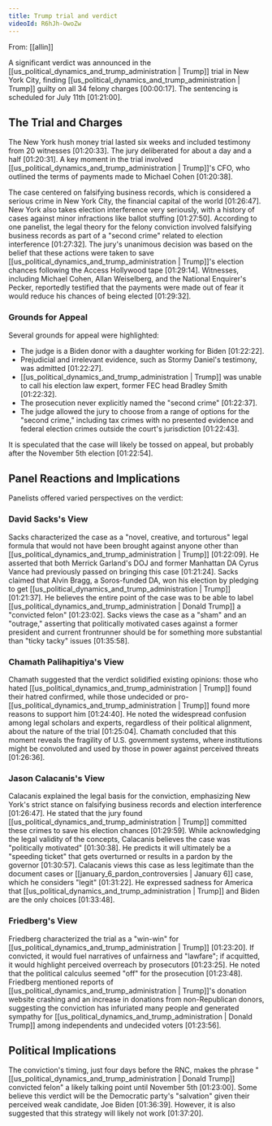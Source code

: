 ```yaml
---
title: Trump trial and verdict
videoId: R6hJh-OwoZw
---
```


From: [[allin]] <br/> 

A significant verdict was announced in the [[us_political_dynamics_and_trump_administration | Trump]] trial in New York City, finding [[us_political_dynamics_and_trump_administration | Trump]] guilty on all 34 felony charges <a class="yt-timestamp" data-t="00:00:17">[00:00:17]</a>. The sentencing is scheduled for July 11th <a class="yt-timestamp" data-t="01:21:00">[01:21:00]</a>.

## The Trial and Charges
The New York hush money trial lasted six weeks and included testimony from 20 witnesses <a class="yt-timestamp" data-t="01:20:33">[01:20:33]</a>. The jury deliberated for about a day and a half <a class="yt-timestamp" data-t="01:20:31">[01:20:31]</a>. A key moment in the trial involved [[us_political_dynamics_and_trump_administration | Trump]]'s CFO, who outlined the terms of payments made to Michael Cohen <a class="yt-timestamp" data-t="01:20:38">[01:20:38]</a>.

The case centered on falsifying business records, which is considered a serious crime in New York City, the financial capital of the world <a class="yt-timestamp" data-t="01:26:47">[01:26:47]</a>. New York also takes election interference very seriously, with a history of cases against minor infractions like ballot stuffing <a class="yt-timestamp" data-t="01:27:50">[01:27:50]</a>. According to one panelist, the legal theory for the felony conviction involved falsifying business records as part of a "second crime" related to election interference <a class="yt-timestamp" data-t="01:27:32">[01:27:32]</a>. The jury's unanimous decision was based on the belief that these actions were taken to save [[us_political_dynamics_and_trump_administration | Trump]]'s election chances following the Access Hollywood tape <a class="yt-timestamp" data-t="01:29:14">[01:29:14]</a>. Witnesses, including Michael Cohen, Allan Weiselberg, and the National Enquirer's Pecker, reportedly testified that the payments were made out of fear it would reduce his chances of being elected <a class="yt-timestamp" data-t="01:29:32">[01:29:32]</a>.

### Grounds for Appeal
Several grounds for appeal were highlighted:
*   The judge is a Biden donor with a daughter working for Biden <a class="yt-timestamp" data-t="01:22:22">[01:22:22]</a>.
*   Prejudicial and irrelevant evidence, such as Stormy Daniel's testimony, was admitted <a class="yt-timestamp" data-t="01:22:27">[01:22:27]</a>.
*   [[us_political_dynamics_and_trump_administration | Trump]] was unable to call his election law expert, former FEC head Bradley Smith <a class="yt-timestamp" data-t="01:22:32">[01:22:32]</a>.
*   The prosecution never explicitly named the "second crime" <a class="yt-timestamp" data-t="01:22:37">[01:22:37]</a>.
*   The judge allowed the jury to choose from a range of options for the "second crime," including tax crimes with no presented evidence and federal election crimes outside the court's jurisdiction <a class="yt-timestamp" data-t="01:22:43">[01:22:43]</a>.

It is speculated that the case will likely be tossed on appeal, but probably after the November 5th election <a class="yt-timestamp" data-t="01:22:54">[01:22:54]</a>.

## Panel Reactions and Implications
Panelists offered varied perspectives on the verdict:

### David Sacks's View
Sacks characterized the case as a "novel, creative, and torturous" legal formula that would not have been brought against anyone other than [[us_political_dynamics_and_trump_administration | Trump]] <a class="yt-timestamp" data-t="01:22:09">[01:22:09]</a>. He asserted that both Merrick Garland's DOJ and former Manhattan DA Cyrus Vance had previously passed on bringing this case <a class="yt-timestamp" data-t="01:21:24">[01:21:24]</a>. Sacks claimed that Alvin Bragg, a Soros-funded DA, won his election by pledging to get [[us_political_dynamics_and_trump_administration | Trump]] <a class="yt-timestamp" data-t="01:21:37">[01:21:37]</a>. He believes the entire point of the case was to be able to label [[us_political_dynamics_and_trump_administration | Donald Trump]] a "convicted felon" <a class="yt-timestamp" data-t="01:23:02">[01:23:02]</a>. Sacks views the case as a "sham" and an "outrage," asserting that politically motivated cases against a former president and current frontrunner should be for something more substantial than "ticky tacky" issues <a class="yt-timestamp" data-t="01:35:58">[01:35:58]</a>.

### Chamath Palihapitiya's View
Chamath suggested that the verdict solidified existing opinions: those who hated [[us_political_dynamics_and_trump_administration | Trump]] found their hatred confirmed, while those undecided or pro-[[us_political_dynamics_and_trump_administration | Trump]] found more reasons to support him <a class="yt-timestamp" data-t="01:24:40">[01:24:40]</a>. He noted the widespread confusion among legal scholars and experts, regardless of their political alignment, about the nature of the trial <a class="yt-timestamp" data-t="01:25:04">[01:25:04]</a>. Chamath concluded that this moment reveals the fragility of U.S. government systems, where institutions might be convoluted and used by those in power against perceived threats <a class="yt-timestamp" data-t="01:26:36">[01:26:36]</a>.

### Jason Calacanis's View
Calacanis explained the legal basis for the conviction, emphasizing New York's strict stance on falsifying business records and election interference <a class="yt-timestamp" data-t="01:26:47">[01:26:47]</a>. He stated that the jury found [[us_political_dynamics_and_trump_administration | Trump]] committed these crimes to save his election chances <a class="yt-timestamp" data-t="01:29:59">[01:29:59]</a>. While acknowledging the legal validity of the concepts, Calacanis believes the case was "politically motivated" <a class="yt-timestamp" data-t="01:30:38">[01:30:38]</a>. He predicts it will ultimately be a "speeding ticket" that gets overturned or results in a pardon by the governor <a class="yt-timestamp" data-t="01:30:57">[01:30:57]</a>. Calacanis views this case as less legitimate than the document cases or [[january_6_pardon_controversies | January 6]] case, which he considers "legit" <a class="yt-timestamp" data-t="01:31:22">[01:31:22]</a>. He expressed sadness for America that [[us_political_dynamics_and_trump_administration | Trump]] and Biden are the only choices <a class="yt-timestamp" data-t="01:33:48">[01:33:48]</a>.

### Friedberg's View
Friedberg characterized the trial as a "win-win" for [[us_political_dynamics_and_trump_administration | Trump]] <a class="yt-timestamp" data-t="01:23:20">[01:23:20]</a>. If convicted, it would fuel narratives of unfairness and "lawfare"; if acquitted, it would highlight perceived overreach by prosecutors <a class="yt-timestamp" data-t="01:23:25">[01:23:25]</a>. He noted that the political calculus seemed "off" for the prosecution <a class="yt-timestamp" data-t="01:23:48">[01:23:48]</a>. Friedberg mentioned reports of [[us_political_dynamics_and_trump_administration | Trump]]'s donation website crashing and an increase in donations from non-Republican donors, suggesting the conviction has infuriated many people and generated sympathy for [[us_political_dynamics_and_trump_administration | Donald Trump]] among independents and undecided voters <a class="yt-timestamp" data-t="01:23:56">[01:23:56]</a>.

## Political Implications
The conviction's timing, just four days before the RNC, makes the phrase "[[us_political_dynamics_and_trump_administration | Donald Trump]] convicted felon" a likely talking point until November 5th <a class="yt-timestamp" data-t="01:23:00">[01:23:00]</a>. Some believe this verdict will be the Democratic party's "salvation" given their perceived weak candidate, Joe Biden <a class="yt-timestamp" data-t="01:36:39">[01:36:39]</a>. However, it is also suggested that this strategy will likely not work <a class="yt-timestamp" data-t="01:37:20">[01:37:20]</a>.